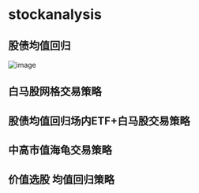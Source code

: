 # stockanalysis

## 股债均值回归
![image](https://github.com/Jared-ZDC/stockanalysis/assets/17999499/ca6bcba8-d3c5-481b-b5bf-a2a963e9113b)

## 白马股网格交易策略


## 股债均值回归场内ETF+白马股交易策略


## 中高市值海龟交易策略

## 价值选股 均值回归策略


